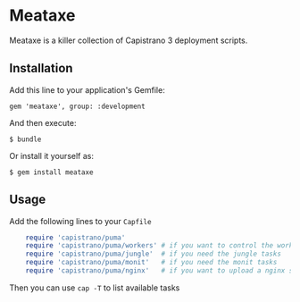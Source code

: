 # Meataxe

Meataxe is a killer collection of Capistrano 3 deployment scripts.

## Installation

Add this line to your application's Gemfile:

```
gem 'meataxe', group: :development
```

And then execute:

```
$ bundle
```

Or install it yourself as:

```
$ gem install meataxe
```

## Usage


Add the following lines to your `Capfile`

```ruby
    require 'capistrano/puma'
    require 'capistrano/puma/workers' # if you want to control the workers (in cluster mode)
    require 'capistrano/puma/jungle'  # if you need the jungle tasks
    require 'capistrano/puma/monit'   # if you need the monit tasks
    require 'capistrano/puma/nginx'   # if you want to upload a nginx site template
```

Then you can use ```cap -T``` to list available tasks
